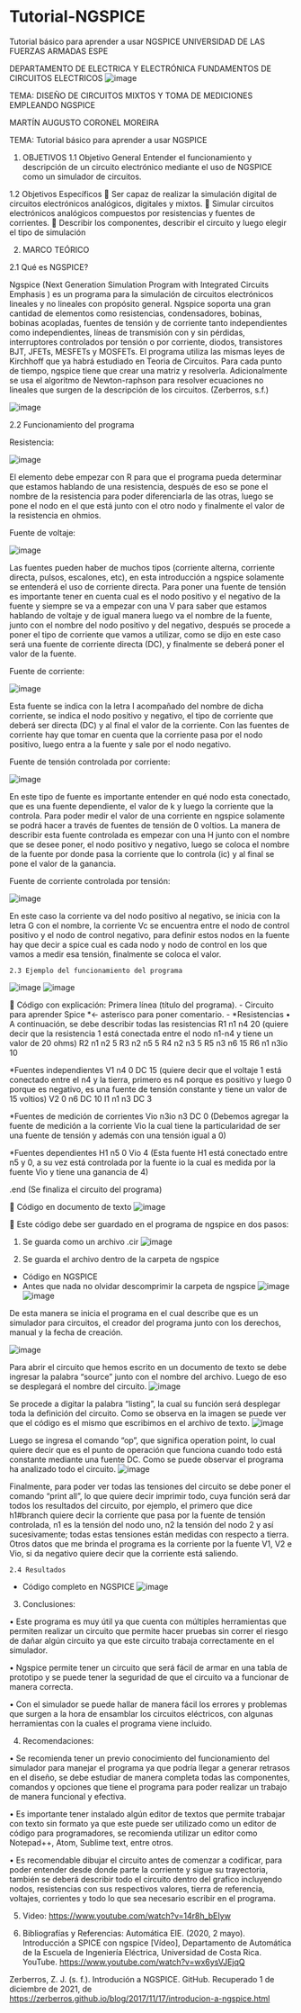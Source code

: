 # Tutorial-NGSPICE
Tutorial básico para aprender a usar NGSPICE
UNIVERSIDAD DE LAS FUERZAS ARMADAS ESPE

DEPARTAMENTO DE ELECTRICA Y ELECTRÓNICA
FUNDAMENTOS DE CIRCUITOS ELECTRICOS
               ![image](https://user-images.githubusercontent.com/95496629/144930417-976da442-2b34-4ba9-92e7-859596ccb269.png)


 


TEMA:
DISEÑO DE CIRCUITOS MIXTOS Y TOMA DE MEDICIONES EMPLEANDO NGSPICE

MARTÍN AUGUSTO CORONEL MOREIRA




TEMA: Tutorial básico para aprender a usar NGSPICE
1.	OBJETIVOS
1.1 Objetivo General
Entender el funcionamiento y descripción de un circuito electrónico mediante el uso de NGSPICE como un simulador de circuitos.

1.2 Objetivos Específicos
	Ser capaz de realizar la simulación digital de circuitos electrónicos analógicos, digitales y mixtos.
	Simular circuitos electrónicos analógicos compuestos por resistencias y fuentes de corrientes. 
	Describir los componentes, describir el circuito y luego elegir el tipo de simulación

2.	MARCO TEÓRICO

2.1 Qué es NGSPICE?

Ngspice (Next Generation Simulation Program with Integrated Circuits Emphasis ) es un programa para la simulación de circuitos electrónicos lineales y no lineales con propósito general.
Ngspice soporta una gran cantidad de elementos como resistencias, condensadores, bobinas, bobinas acopladas, fuentes de tensión y de corriente tanto independientes como independientes, líneas de transmisión con y sin pérdidas, interruptores controlados por tensión o por corriente, diodos, transistores BJT, JFETs, MESFETs y MOSFETs. 
El programa utiliza las mismas leyes de Kirchhoff que ya habrá estudiado en Teoria de Circuitos. Para cada punto de tiempo, ngspice tiene que crear una matriz y resolverla. Adicionalmente se usa el algoritmo de Newton-raphson para resolver ecuaciones no lineales que surgen de la descripción de los circuitos. (Zerberros, s.f.)

 ![image](https://user-images.githubusercontent.com/95496629/144930491-064b3d75-2451-4f1a-8fc8-9fad46dcc9d6.png)



2.2 Funcionamiento del programa

Resistencia:

 ![image](https://user-images.githubusercontent.com/95496629/144930524-ad8879da-88c7-40e5-be32-8304260ac77b.png)

El elemento debe empezar con R para que el programa pueda determinar que estamos hablando de una resistencia, después de eso se pone el nombre de la resistencia para poder diferenciarla de las otras, luego se pone el nodo en el que está junto con el otro nodo y finalmente el valor de la resistencia en ohmios. 

Fuente de voltaje:

 ![image](https://user-images.githubusercontent.com/95496629/144930538-7cf4d269-f197-4449-bb65-69216b79e833.png)

Las fuentes pueden haber de muchos tipos (corriente alterna, corriente directa, pulsos, escalones, etc), en esta introducción a ngspice solamente se entenderá el uso de corriente directa. Para poner una fuente de tensión es importante tener en cuenta cual es el nodo positivo y el negativo de la fuente y siempre se va a empezar con una V para saber que estamos hablando de voltaje y de igual manera luego va el nombre de la fuente, junto con el nombre del nodo positivo y del negativo, después se procede a poner el tipo de corriente que vamos a utilizar, como se dijo en este caso será una fuente de corriente directa (DC), y finalmente se deberá poner el valor de la fuente.

Fuente de corriente:

 ![image](https://user-images.githubusercontent.com/95496629/144930557-9d7c4312-fe27-42a1-8227-682584c0ce30.png)

Esta fuente se indica con la letra I acompañado del nombre de dicha corriente, se indica el nodo positivo y negativo, el tipo de corriente que deberá ser directa (DC) y al final el valor de la corriente. Con las fuentes de corriente hay que tomar en cuenta que la corriente pasa por el nodo positivo, luego entra a la fuente y sale por el nodo negativo.

Fuente de tensión controlada por corriente:

 ![image](https://user-images.githubusercontent.com/95496629/144930565-6d3c9985-4591-47ad-a81f-69b979437a8f.png)

En este tipo de fuente es importante entender en qué nodo esta conectado, que es una fuente dependiente, el valor de k y luego la corriente que la controla. Para poder medir el valor de una corriente en ngspice solamente se podrá hacer a través de fuentes de tensión de 0 voltios. La manera de describir esta fuente controlada es empezar con una H junto con el nombre que se desee poner, el nodo positivo y negativo, luego se coloca el nombre de la fuente por donde pasa la corriente que lo controla (ic) y al final se pone el valor de la ganancia.



Fuente de corriente controlada por tensión:

 ![image](https://user-images.githubusercontent.com/95496629/144930579-6ad32a58-aa55-4489-8be8-9013298d38d9.png)

En este caso la corriente va del nodo positivo al negativo, se inicia con la letra G con el nombre, la corriente Vc se encuentra entre el nodo de control positivo y el nodo de control negativo, para definir estos nodos en la fuente hay que decir a spice cual es cada nodo y nodo de control en los que vamos a medir esa tensión, finalmente se coloca el valor.

	2.3 Ejemplo del funcionamiento del programa
 ![image](https://user-images.githubusercontent.com/95496629/144930603-f7fed94f-b9dd-4fac-9ad1-58f877065a56.png)
![image](https://user-images.githubusercontent.com/95496629/144930627-5c471e31-03c8-4643-9289-fc6fdb055dcb.png)


 


	Código con explicación:
Primera línea (título del programa). - Circuito para aprender Spice
*<- asterisco para poner comentario. - *Resistencias
•	A continuación, se debe describir todas las resistencias 
R1 n1 n4 20 (quiere decir que la resistencia 1 está conectada entre el nodo n1-n4 y tiene un valor de 20 ohms)
R2 n1 n2 5
R3 n2 n5 5
R4 n2 n3 5
R5 n3 n6 15
R6 n1 n3io 10

*Fuentes independientes
V1 n4 0 DC 15 (quiere decir que el voltaje 1 está conectado entre el n4 y la tierra, primero es n4 porque es positivo y luego 0 porque es negativo, es una fuente de tensión constante y tiene un valor de 15 voltios)
V2 0 n6 DC 10
I1 n1 n3 DC 3

*Fuentes de medición de corrientes
Vio n3io n3 DC 0 (Debemos agregar la fuente de medición a la corriente Vio la cual tiene la particularidad de ser una fuente de tensión y además con una tensión igual a 0)

*Fuentes dependientes
H1 n5 0 Vio 4 (Esta fuente H1 está conectado entre n5 y 0, a su vez está controlada por la fuente io la cual es medida por la fuente Vio y tiene una ganancia de 4)

.end (Se finaliza el circuito del programa)


	Código en documento de texto
 ![image](https://user-images.githubusercontent.com/95496629/144930689-8f1f2791-099c-4733-bf4a-40b6478bf77c.png)

	Este código debe ser guardado en el programa de ngspice en dos pasos:
 
1. Se guarda como un archivo .cir
 ![image](https://user-images.githubusercontent.com/95496629/144930718-072b0330-78a1-4361-8ba6-7fd337eea5ca.png)

2. Se guarda el archivo dentro de la carpeta de ngspice


-	Código en NGSPICE
-	Antes que nada no olvidar descomprimir la carpeta de ngspice
 ![image](https://user-images.githubusercontent.com/95496629/144930752-ae49ed67-5b0f-4b45-9a80-14f6d9cfd3a2.png)
![image](https://user-images.githubusercontent.com/95496629/144930782-a6c549c1-f335-46a0-9ae5-abfd0380b7d9.png)

 
De esta manera se inicia el programa en el cual describe que es un simulador para circuitos, el creador del programa junto con los derechos, manual y la fecha de creación.

![image](https://user-images.githubusercontent.com/95496629/144930796-31b74d16-52e9-4c1c-bb74-2e309bfbde72.png)

 
Para abrir el circuito que hemos escrito en un documento de texto se debe ingresar la palabra “source” junto con el nombre del archivo. Luego de eso se desplegará el nombre del circuito.
![image](https://user-images.githubusercontent.com/95496629/144930818-c4c90049-661b-40fc-8f04-98a1c532f411.png)

 
Se procede a digitar la palabra “listing”, la cual su función será desplegar toda la definición del circuito. Como se observa en la imagen se puede ver que el código es el mismo que escribimos en el archivo de texto.
![image](https://user-images.githubusercontent.com/95496629/144930828-4dbd639a-e3a4-4d7e-b052-51e0f2d52f9b.png)

 
Luego se ingresa el comando “op”, que significa operation point, lo cual quiere decir que es el punto de operación que funciona cuando todo está constante mediante una fuente DC. Como se puede observar el programa ha analizado todo el circuito.
![image](https://user-images.githubusercontent.com/95496629/144930852-77a174a9-d521-4bfb-b9d7-b3a368ee6d90.png)

 
Finalmente, para poder ver todas las tensiones del circuito se debe poner el comando “print all”, lo que quiere decir imprimir todo, cuya función será dar todos los resultados del circuito, por ejemplo, el primero que dice h1#branch quiere decir la corriente que pasa por la fuente de tensión controlada, n1 es la tensión del nodo uno, n2 la tensión del nodo 2 y así sucesivamente; todas estas tensiones están medidas con respecto a tierra. Otros datos que me brinda el programa es la corriente por la fuente V1, V2 e Vio, si da negativo quiere decir que la corriente está saliendo.

	2.4 Resultados 
-	Código completo en NGSPICE
![image](https://user-images.githubusercontent.com/95496629/144930863-32a062c8-efc7-4b18-81df-4b4bb5cbb0c8.png)

 


3.	Conclusiones:

•	Este programa es muy útil ya que cuenta con múltiples herramientas que permiten realizar un circuito que permite hacer pruebas sin correr el riesgo de dañar algún circuito ya que este circuito trabaja correctamente en el simulador.

•	Ngspice permite tener un circuito que será fácil de armar en una tabla de prototipo y se puede tener la seguridad de que el circuito va a funcionar de manera correcta.

•	Con el simulador se puede hallar de manera fácil los errores y problemas que surgen a la hora de ensamblar los circuitos eléctricos, con algunas herramientas con la cuales el programa viene incluido. 

4.	Recomendaciones:

•	Se recomienda tener un previo conocimiento del funcionamiento del simulador para manejar el programa ya que podría llegar a generar retrasos en el diseño, se debe estudiar de manera completa todas las componentes, comandos y opciones que tiene el programa para poder realizar un trabajo de manera funcional y efectiva.

•	Es importante tener instalado algún editor de textos que permite trabajar con texto sin formato ya que este puede ser utilizado como un editor de código para programadores, se recomienda utilizar un editor como Notepad++, Atom, Sublime text, entre otros.

•	Es recomendable dibujar el circuito antes de comenzar a codificar, para poder entender desde donde parte la corriente y sigue su trayectoria, también se deberá describir todo el circuito dentro del grafico incluyendo nodos, resistencias con sus respectivos valores, tierra de referencia, voltajes, corrientes y todo lo que sea necesario escribir en el programa.


5. Video:
https://www.youtube.com/watch?v=14r8h_bEIyw


6.	Bibliografías y Referencias: 
Automática EIE. (2020, 2 mayo). Introducción a SPICE con ngspice [Vídeo], Departamento de Automática de la Escuela de Ingeniería Eléctrica, Universidad de Costa Rica. YouTube. https://www.youtube.com/watch?v=wx6ysVJEjqQ

Zerberros, Z. J. (s. f.). Introdución a NGSPICE. GitHub. Recuperado 1 de diciembre de 2021, de https://zerberros.github.io/blog/2017/11/17/introducion-a-ngspice.html








